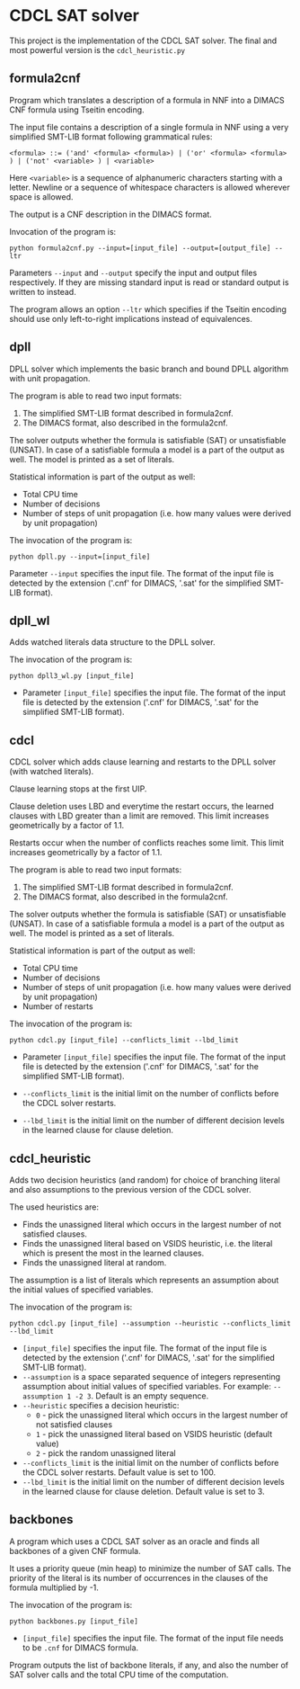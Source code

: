 # CDCL SAT solver
This project is the implementation of the CDCL SAT solver. The final and most powerful version is the `cdcl_heuristic.py`

## formula2cnf

Program which translates a description of a formula in NNF into a DIMACS CNF formula using Tseitin encoding.

The input file contains a description of a single formula in NNF using a very simplified SMT-LIB format following grammatical rules:

`<formula> ::= ('and' <formula> <formula>)
          | ('or' <formula> <formula> )
          | ('not' <variable> )
          | <variable>`
          
Here `<variable>` is a sequence of alphanumeric characters starting with a letter. 
Newline or a sequence of whitespace characters is allowed wherever space is allowed.

The output is a CNF description in the DIMACS format.

Invocation of the program is:

`python formula2cnf.py --input=[input_file] --output=[output_file] --ltr`

Parameters `--input` and `--output` specify the input and output files respectively. 
If they are missing standard input is read or standard output is written to instead.

The program allows an option `--ltr` which specifies if the Tseitin encoding should use only left-to-right implications 
instead of equivalences.

## dpll
DPLL solver which implements the basic branch and bound DPLL algorithm with unit propagation.

The program is able to read two input formats:
1. The simplified SMT-LIB format described in formula2cnf.
2. The DIMACS format, also described in the formula2cnf.

The solver outputs whether the formula is satisfiable (SAT) or unsatisfiable (UNSAT). In case of a satisfiable formula a model is a part of the output as well. The model is printed as a set of literals.

Statistical information is part of the output as well:
* Total CPU time
* Number of decisions
* Number of steps of unit propagation (i.e. how many values were derived by unit propagation)

The invocation of the program is:

`python dpll.py --input=[input_file]`

Parameter `--input` specifies the input file. The format of the input file is detected by the extension ('.cnf' for DIMACS, '.sat' for the simplified SMT-LIB format).
## dpll_wl
Adds watched literals data structure to the DPLL solver.

The invocation of the program is:

`python dpll3_wl.py [input_file]`

* Parameter `[input_file]` specifies the input file. The format of the input file is detected by the extension ('.cnf' for DIMACS, '.sat' for the simplified SMT-LIB format).

## cdcl
CDCL solver which adds clause learning and restarts to the DPLL solver (with watched literals).

Clause learning stops at the first UIP.

Clause deletion uses LBD and everytime the restart occurs, the learned clauses with LBD greater than a limit are removed. This limit increases geometrically by a factor of 1.1.

Restarts occur when the number of conflicts reaches some limit. This limit increases geometrically by a factor of 1.1.

The program is able to read two input formats:
1. The simplified SMT-LIB format described in formula2cnf.
2. The DIMACS format, also described in the formula2cnf.

The solver outputs whether the formula is satisfiable (SAT) or unsatisfiable (UNSAT). In case of a satisfiable formula a model is a part of the output as well. The model is printed as a set of literals.

Statistical information is part of the output as well:
* Total CPU time
* Number of decisions
* Number of steps of unit propagation (i.e. how many values were derived by unit propagation)
* Number of restarts

The invocation of the program is:

`python cdcl.py [input_file] --conflicts_limit --lbd_limit`

* Parameter `[input_file]` specifies the input file. The format of the input file is detected by the extension ('.cnf' for DIMACS, '.sat' for the simplified SMT-LIB format). 

 * `--conflicts_limit` is the initial limit on the number of conflicts before the CDCL solver restarts. 
 * `--lbd_limit` is the initial limit on the number of different decision levels in the learned clause for clause deletion.
 
 ## cdcl_heuristic
Adds two decision heuristics (and random) for choice of branching literal and also assumptions to the previous version of the CDCL solver.

The used heuristics are:
* Finds the unassigned literal which occurs in the largest number of not satisfied clauses.
* Finds the unassigned literal based on VSIDS heuristic, i.e. the literal which is present the most in the learned clauses.
* Finds the unassigned literal at random.

The assumption is a list of literals which represents an assumption about the initial values of specified variables.

The invocation of the program is:

`python cdcl.py [input_file] --assumption --heuristic --conflicts_limit --lbd_limit`

* `[input_file]` specifies the input file. The format of the input file is detected by the extension ('.cnf' for DIMACS, '.sat' for the simplified SMT-LIB format). 
* `--assumption` is a space separated sequence of integers representing assumption about initial values of specified variables. For example: `--assumption 1 -2 3`. Default is an empty sequence.
* `--heuristic` specifies a decision heuristic: 
    * `0` - pick the unassigned literal which occurs in the largest number of not satisfied clauses 
    * `1` - pick the unassigned literal based on VSIDS heuristic (default value)
    * `2` - pick the random unassigned literal
* `--conflicts_limit` is the initial limit on the number of conflicts before the CDCL solver restarts. Default value is set to 100.
* `--lbd_limit` is the initial limit on the number of different decision levels in the learned clause for clause deletion. Default value is set to 3.

## backbones
A program which uses a CDCL SAT solver as an oracle and finds all backbones of a given CNF formula.

It uses a priority queue (min heap) to minimize the number of SAT calls. The priority of the literal is its number of occurrences in the clauses of the formula multiplied by -1.

The invocation of the program is:

`python backbones.py [input_file]`

* `[input_file]` specifies the input file. The format of the input file needs to be `.cnf` for DIMACS formula.

Program outputs the list of backbone literals, if any, and also the number of SAT solver calls and the total CPU time of the computation.
